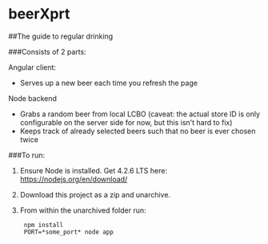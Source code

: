 # beerXprt
##The guide to regular drinking

###Consists of 2 parts:

Angular client:
- Serves up a new beer each time you refresh the page

Node backend
- Grabs a random beer from local LCBO (caveat: the actual store ID is only configurable on the server side for now, but this isn't hard to fix)
- Keeps track of already selected beers such that no beer is ever chosen twice


###To run:

1. Ensure Node is installed. Get 4.2.6 LTS here: https://nodejs.org/en/download/
2. Download this project as a zip and unarchive.
3. From within the unarchived folder run:

	    npm install
	    PORT=*some_port* node app